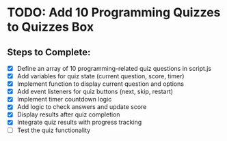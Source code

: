 # TODO: Add 10 Programming Quizzes to Quizzes Box

## Steps to Complete:
- [x] Define an array of 10 programming-related quiz questions in script.js
- [x] Add variables for quiz state (current question, score, timer)
- [x] Implement function to display current question and options
- [x] Add event listeners for quiz buttons (next, skip, restart)
- [x] Implement timer countdown logic
- [x] Add logic to check answers and update score
- [x] Display results after quiz completion
- [x] Integrate quiz results with progress tracking
- [ ] Test the quiz functionality
